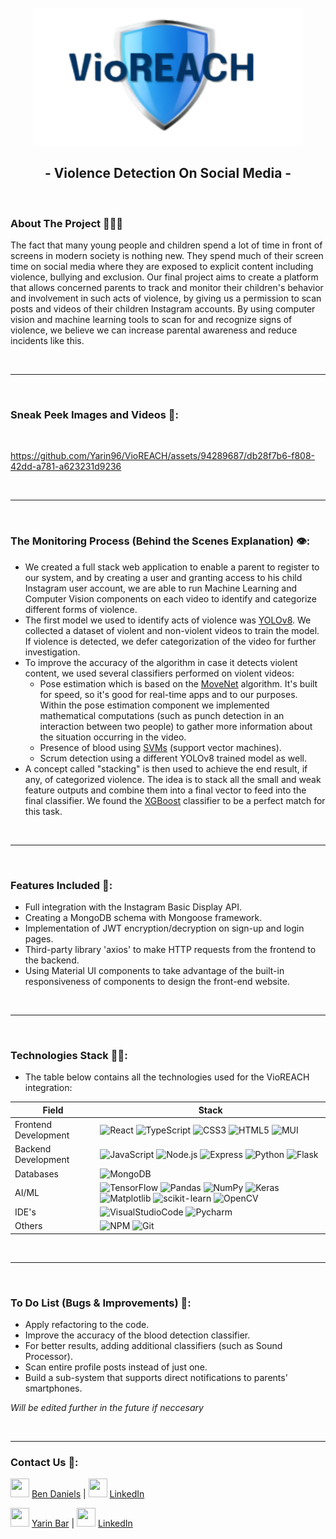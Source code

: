 <!-- PROJECT LOGO -->
<br />
<div align="center">
    <a href="#">
     <img src="frontend/public/assets/VioREACH.png" alt="vioreach" width="430" height="220" style="pointer-events: none;" />
    </a>
    <h2>- Violence Detection On Social Media -</h2>
</div>

<br />

<!-- ABOUT THE PROJECT -->

### About The Project 👨‍👩‍👧

The fact that many young people and children spend a lot of time in front of screens in modern society is nothing new.
They spend much of their screen time on social media where they are exposed to explicit content including violence, bullying and exclusion.
Our final project aims to create a platform that allows concerned parents to track and monitor their children's behavior and involvement in such acts of violence, by giving us a permission to scan posts and videos of their children Instagram accounts.
By using computer vision and machine learning tools to scan for and recognize signs of violence, we believe we can increase parental awareness and reduce incidents like this.

<br />

---

<br />

### Sneak Peek Images and Videos 🔎:

<br />

https://github.com/Yarin96/VioREACH/assets/94289687/db28f7b6-f808-42dd-a781-a623231d9236


<br />

---

<br />

### The Monitoring Process (Behind the Scenes Explanation) 👁️:

- We created a full stack web application to enable a parent to register to our system, and by creating a user and granting access to his child Instagram user account, we are able to run Machine Learning and Computer Vision components on each video to identify and categorize different forms of violence.
- The first model we used to identify acts of violence was [YOLOv8](https://docs.ultralytics.com/). We collected a dataset of violent and non-violent videos to train the model. If violence is detected, we defer categorization of the video for further investigation.
- To improve the accuracy of the algorithm in case it detects violent content, we used several classifiers performed on violent videos:
  - Pose estimation which is based on the [MoveNet](https://www.tensorflow.org/hub/tutorials/movenet) algorithm. It's built for speed, so it's good for real-time apps and to our purposes. Within the pose estimation component we implemented mathematical computations (such as punch detection in an interaction between two people) to gather more information about the situation occurring in the video.
  - Presence of blood using [SVMs](https://en.wikipedia.org/wiki/Support_vector_machine) (support vector machines).
  - Scrum detection using a different YOLOv8 trained model as well.
- A concept called "stacking" is then used to achieve the end result, if any, of categorized violence. The idea is to stack all the small and weak feature outputs and combine them into a final vector to feed into the final classifier. We found the [XGBoost](https://xgboost.readthedocs.io/en/stable/) classifier to be a perfect match for this task.

<br />

---

<br />

### Features Included 🚀:

- Full integration with the Instagram Basic Display API.
- Creating a MongoDB schema with Mongoose framework.
- Implementation of JWT encryption/decryption on sign-up and login pages.
- Third-party library 'axios' to make HTTP requests from the frontend to the backend.
- Using Material UI components to take advantage of the built-in responsiveness of components to design the front-end website.

<br />

---

<br />

### Technologies Stack 👨‍💻:

- The table below contains all the technologies used for the VioREACH integration:

| Field                | Stack                                                                                                                                                                                                                                                                                                                                                                                                                                                                                                                                                                                                                                                                                                                                                                                                                    |
| -------------------- | ------------------------------------------------------------------------------------------------------------------------------------------------------------------------------------------------------------------------------------------------------------------------------------------------------------------------------------------------------------------------------------------------------------------------------------------------------------------------------------------------------------------------------------------------------------------------------------------------------------------------------------------------------------------------------------------------------------------------------------------------------------------------------------------------------------------------ |
| Frontend Development | ![React](https://img.shields.io/badge/React-61DAFB?logo=React&logoColor=white&style=for-the-badge) ![TypeScript](https://img.shields.io/badge/typescript-%23007ACC.svg?style=for-the-badge&logo=typescript&logoColor=white) ![CSS3](https://img.shields.io/badge/css3-%231572B6.svg?style=for-the-badge&logo=css3&logoColor=white) ![HTML5](https://img.shields.io/badge/html5-%23E34F26.svg?style=for-the-badge&logo=html5&logoColor=white) ![MUI](https://img.shields.io/badge/MUI-%230081CB.svg?style=for-the-badge&logo=mui&logoColor=white)                                                                                                                                                                                                                                                                         |
| Backend Development  | ![JavaScript](https://img.shields.io/badge/javascript-%23323330.svg?style=for-the-badge&logo=javascript&logoColor=%23F7DF1E) ![Node.js](https://img.shields.io/badge/Node.js-339933?logo=Node.js&logoColor=white&style=for-the-badge) ![Express](https://img.shields.io/badge/Express-000000?logo=Express&logoColor=white&style=for-the-badge) ![Python](https://img.shields.io/badge/python-3670A0?style=for-the-badge&logo=python&logoColor=ffdd54) ![Flask](https://img.shields.io/badge/flask-%23000.svg?style=for-the-badge&logo=flask&logoColor=white)                                                                                                                                                                                                                                                             |
| Databases            | ![MongoDB](https://img.shields.io/badge/MongoDB-47A248?logo=MongoDB&logoColor=white&style=for-the-badge)                                                                                                                                                                                                                                                                                                                                                                                                                                                                                                                                                                                                                                                                                                                 |
| AI/ML                | ![TensorFlow](https://img.shields.io/badge/TensorFlow-%23FF6F00.svg?style=for-the-badge&logo=TensorFlow&logoColor=white) ![Pandas](https://img.shields.io/badge/pandas-%23150458.svg?style=for-the-badge&logo=pandas&logoColor=white) ![NumPy](https://img.shields.io/badge/numpy-%23013243.svg?style=for-the-badge&logo=numpy&logoColor=white) ![Keras](https://img.shields.io/badge/Keras-%23D00000.svg?style=for-the-badge&logo=Keras&logoColor=white) ![Matplotlib](https://img.shields.io/badge/Matplotlib-%23ffffff.svg?style=for-the-badge&logo=Matplotlib&logoColor=black) ![scikit-learn](https://img.shields.io/badge/scikit--learn-%23F7931E.svg?style=for-the-badge&logo=scikit-learn&logoColor=white) ![OpenCV](https://img.shields.io/badge/OpenCV-F78C40?logo=OpenCV&logoColor=white&style=for-the-badge) |
| IDE's                | ![VisualStudioCode](https://img.shields.io/badge/Visual%20Studio%20Code-007acc?logo=Visual%20Studio%20Code&logoColor=white&style=for-the-badge) ![Pycharm](https://img.shields.io/badge/Pycharm-000000?logo=Pycharm&logoColor=white&style=for-the-badge)                                                                                                                                                                                                                                                                                                                                                                                                                                                                                                                                                                 |
| Others               | ![NPM](https://img.shields.io/badge/NPM-%23CB3837.svg?style=for-the-badge&logo=npm&logoColor=white) ![Git](https://img.shields.io/badge/git-%23F05033.svg?style=for-the-badge&logo=git&logoColor=white)                                                                                                                                                                                                                                                                                                                                                                                                                                                                                                                                                                                                                  |

<br />

---

<br />

### To Do List (Bugs & Improvements) 🐞:

- Apply refactoring to the code.
- Improve the accuracy of the blood detection classifier.
- For better results, adding additional classifiers (such as Sound Processor).
- Scan entire profile posts instead of just one.
- Build a sub-system that supports direct notifications to parents' smartphones.

_Will be edited further in the future if neccesary_

<br />

---

### Contact Us 💬:

<img src="https://github.com/Yarin96/VioREACH/assets/94289687/3beaf5a8-b687-4b44-b52e-45ab8ad8f663" width="30" height="30"> [Ben Daniels](https://github.com/Ben55565) | <img src="https://github.com/Yarin96/VioREACH/assets/94289687/796a41cd-efdb-4012-ba36-01014f12197a" width="30" height="30"> [LinkedIn](https://www.linkedin.com/in/bendaniels-p/)

<img src="https://github.com/Yarin96/VioREACH/assets/94289687/3beaf5a8-b687-4b44-b52e-45ab8ad8f663" width="30" height="30"> [Yarin Bar](https://github.com/Yarin96) | <img src="https://github.com/Yarin96/VioREACH/assets/94289687/796a41cd-efdb-4012-ba36-01014f12197a" width="30" height="30"> [LinkedIn](https://www.linkedin.com/in/yarinb/)

<br />
